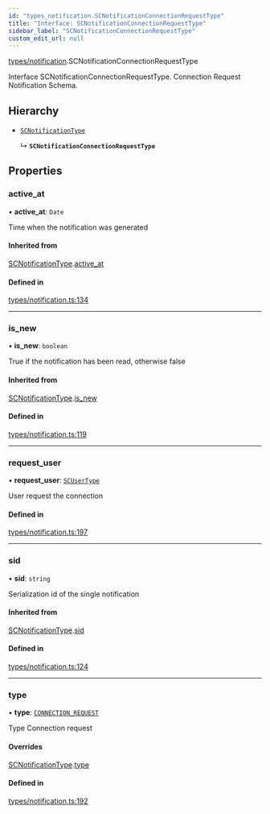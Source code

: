 ```yaml
---
id: "types_notification.SCNotificationConnectionRequestType"
title: "Interface: SCNotificationConnectionRequestType"
sidebar_label: "SCNotificationConnectionRequestType"
custom_edit_url: null
---
```


[types/notification](../modules/types_notification).SCNotificationConnectionRequestType

Interface SCNotificationConnectionRequestType.
Connection Request Notification Schema.

## Hierarchy

- [`SCNotificationType`](types_notification.SCNotificationType)

  ↳ **`SCNotificationConnectionRequestType`**

## Properties

### active\_at

• **active\_at**: `Date`

Time when the notification was generated

#### Inherited from

[SCNotificationType](types_notification.SCNotificationType).[active_at](types_notification.SCNotificationType#active_at)

#### Defined in

[types/notification.ts:134](https://github.com/selfcommunity/community-ui/blob/487fa8c/packages/sc-core/src/types/notification.ts#L134)

___

### is\_new

• **is\_new**: `boolean`

True if the notification has been read, otherwise false

#### Inherited from

[SCNotificationType](types_notification.SCNotificationType).[is_new](types_notification.SCNotificationType#is_new)

#### Defined in

[types/notification.ts:119](https://github.com/selfcommunity/community-ui/blob/487fa8c/packages/sc-core/src/types/notification.ts#L119)

___

### request\_user

• **request\_user**: [`SCUserType`](types_user.SCUserType)

User request the connection

#### Defined in

[types/notification.ts:197](https://github.com/selfcommunity/community-ui/blob/487fa8c/packages/sc-core/src/types/notification.ts#L197)

___

### sid

• **sid**: `string`

Serialization id of the single notification

#### Inherited from

[SCNotificationType](types_notification.SCNotificationType).[sid](types_notification.SCNotificationType#sid)

#### Defined in

[types/notification.ts:124](https://github.com/selfcommunity/community-ui/blob/487fa8c/packages/sc-core/src/types/notification.ts#L124)

___

### type

• **type**: [`CONNECTION_REQUEST`](../enums/types_notification.SCNotificationTypologyType#connection_request)

Type Connection request

#### Overrides

[SCNotificationType](types_notification.SCNotificationType).[type](types_notification.SCNotificationType#type)

#### Defined in

[types/notification.ts:192](https://github.com/selfcommunity/community-ui/blob/487fa8c/packages/sc-core/src/types/notification.ts#L192)
